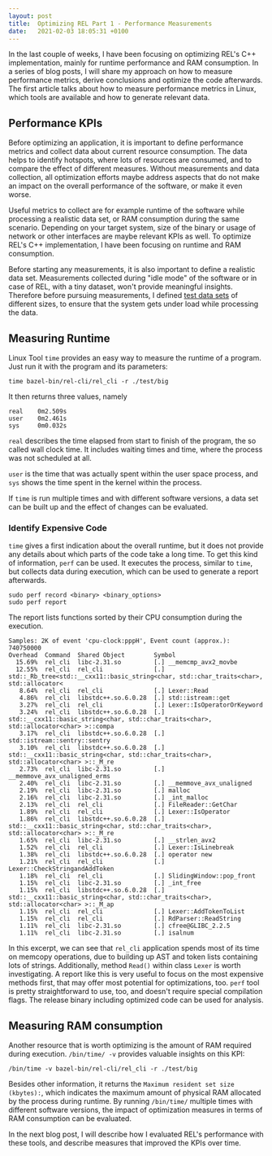 ```yaml
---
layout: post
title:  Optimizing REL Part 1 - Performance Measurements
date:   2021-02-03 18:05:31 +0100
---
```


In the last couple of weeks, I have been focusing on optimizing REL's C++ implementation, mainly for runtime performance and RAM consumption. In a series of blog posts, I will share my approach on how to measure performance metrics, derive conclusions and optimize the code afterwards. The first article talks about how to measure performance metrics in Linux, which tools are available and how to generate relevant data.

## Performance KPIs

Before optimizing an application, it is important to define performance metrics and collect data about current resource consumption. The data helps to identify hotspots, where lots of resources are consumed, and to compare the effect of different measures. Without measurements and data collection, all optimization efforts maybe address aspects that do not make an impact on the overall performance of the software, or make it even worse.

Useful metrics to collect are for example runtime of the software while processing a realistic data set, or RAM consumption during the same scenario. Depending on your target system, size of the binary or usage of network or other interfaces are maybe relevant KPIs as well. To optimize REL's C++ implementation, I have been focusing on runtime and RAM consumption. 

Before starting any measurements, it is also important to define a realistic data set. Measurements collected during "idle mode" of the software or in case of REL, with a tiny dataset, won't provide meaningful insights. Therefore before pursuing measurements, I defined [test data sets](https://github.com/sscit/rel/tree/main/test) of different sizes, to ensure that the system gets under load while processing the data.

## Measuring Runtime

Linux Tool `time` provides an easy way to measure the runtime of a program. Just run it with the program and its parameters:

```
time bazel-bin/rel-cli/rel_cli -r ./test/big 
```

It then returns three values, namely 

```
real	0m2.509s
user	0m2.461s
sys	    0m0.032s
```

`real` describes the time elapsed from start to finish of the program, the so called wall clock time. It includes waiting times and time, where the process was not scheduled at all.

`user` is the time that was actually spent within the user space process, and `sys` shows the time spent in the kernel within the process.

If `time` is run multiple times and with different software versions, a data set can be built up and the effect of changes can be evaluated.

### Identify Expensive Code

`time` gives a first indication about the overall runtime, but it does not provide any details about which parts of the code take a long time. To get this kind of information, `perf` can be used. It executes the process, similar to `time`, but collects data during execution, which can be used to generate a report afterwards.

```
sudo perf record <binary> <binary_options>
sudo perf report
```

The report lists functions sorted by their CPU consumption during the execution.

```
Samples: 2K of event 'cpu-clock:pppH', Event count (approx.): 740750000
Overhead  Command  Shared Object        Symbol
  15.69%  rel_cli  libc-2.31.so         [.] __memcmp_avx2_movbe
  12.55%  rel_cli  rel_cli              [.] std::_Rb_tree<std::__cxx11::basic_string<char, std::char_traits<char>, std::allocator<
   8.64%  rel_cli  rel_cli              [.] Lexer::Read
   4.86%  rel_cli  libstdc++.so.6.0.28  [.] std::istream::get
   3.27%  rel_cli  rel_cli              [.] Lexer::IsOperatorOrKeyword
   3.24%  rel_cli  libstdc++.so.6.0.28  [.] std::__cxx11::basic_string<char, std::char_traits<char>, std::allocator<char> >::compa
   3.17%  rel_cli  libstdc++.so.6.0.28  [.] std::istream::sentry::sentry
   3.10%  rel_cli  libstdc++.so.6.0.28  [.] std::__cxx11::basic_string<char, std::char_traits<char>, std::allocator<char> >::_M_re
   2.73%  rel_cli  libc-2.31.so         [.] __memmove_avx_unaligned_erms
   2.40%  rel_cli  libc-2.31.so         [.] __memmove_avx_unaligned
   2.19%  rel_cli  libc-2.31.so         [.] malloc
   2.16%  rel_cli  libc-2.31.so         [.] _int_malloc
   2.13%  rel_cli  rel_cli              [.] FileReader::GetChar
   1.89%  rel_cli  rel_cli              [.] Lexer::IsOperator
   1.86%  rel_cli  libstdc++.so.6.0.28  [.] std::__cxx11::basic_string<char, std::char_traits<char>, std::allocator<char> >::_M_re
   1.65%  rel_cli  libc-2.31.so         [.] __strlen_avx2
   1.52%  rel_cli  rel_cli              [.] Lexer::IsLinebreak
   1.38%  rel_cli  libstdc++.so.6.0.28  [.] operator new
   1.21%  rel_cli  rel_cli              [.] Lexer::CheckStringandAddToken
   1.18%  rel_cli  rel_cli              [.] SlidingWindow::pop_front
   1.15%  rel_cli  libc-2.31.so         [.] _int_free
   1.15%  rel_cli  libstdc++.so.6.0.28  [.] std::__cxx11::basic_string<char, std::char_traits<char>, std::allocator<char> >::_M_ap
   1.15%  rel_cli  rel_cli              [.] Lexer::AddTokenToList
   1.15%  rel_cli  rel_cli              [.] RdParser::ReadString
   1.11%  rel_cli  libc-2.31.so         [.] cfree@GLIBC_2.2.5
   1.11%  rel_cli  libc-2.31.so         [.] isalnum
```

In this excerpt, we can see that `rel_cli` application spends most of its time on memcopy operations, due to building up AST and token lists containing lots of strings. Additionally, method `Read()` within class `Lexer` is worth investigating. A report like this is very useful to focus on the most expensive methods first, that may offer most potential for optimizations, too. `perf` tool is pretty straightforward to use, too, and doesn't require special compilation flags. The release binary including optimized code can be used for analysis.

## Measuring RAM consumption

Another resource that is worth optimizing is the amount of RAM required during execution. `/bin/time/ -v` provides valuable insights on this KPI:

```
/bin/time -v bazel-bin/rel-cli/rel_cli -r ./test/big 
```

Besides other information, it returns the `Maximum resident set size (kbytes):`, which indicates the maximum amount of physical RAM allocated by the process during runtime. By running `/bin/time/` multiple times with different software versions, the impact of optimization measures in terms of RAM consumption can be evaluated.

In the next blog post, I will describe how I evaluated REL's performance with these tools, and describe measures that improved the KPIs over time.